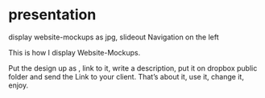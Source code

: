 presentation
============

display website-mockups as jpg, slideout Navigation on the left

This is how I display Website-Mockups. 

Put the design up as <img/>, link to it, write a description, put it on dropbox public folder and send the Link to your client. 
That’s about it, use it, change it, enjoy. 
